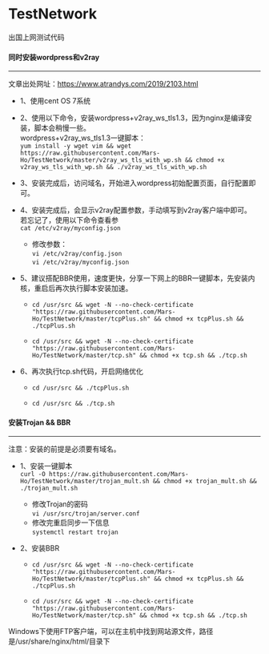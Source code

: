 # TestNetwork
出国上网测试代码


#### 同时安装wordpress和v2ray
---
文章出处网址：[]()<https://www.atrandys.com/2019/2103.html>

+ 1、使用cent OS 7系统

+ 2、使用以下命令，安装wordpress+v2ray_ws_tls1.3，因为nginx是编译安装，脚本会稍慢一些。  
wordpress+v2ray_ws_tls1.3一键脚本：  
`yum install -y wget vim && wget https://raw.githubusercontent.com/Mars-Ho/TestNetwork/master/v2ray_ws_tls_with_wp.sh && chmod +x v2ray_ws_tls_with_wp.sh && ./v2ray_ws_tls_with_wp.sh`


+ 3、安装完成后，访问域名，开始进入wordpress初始配置页面，自行配置即可。

+ 4、安装完成后，会显示v2ray配置参数，手动填写到v2ray客户端中即可。  
若忘记了，使用以下命令查看参  
`cat /etc/v2ray/myconfig.json`
	+ 修改参数：  
  `vi /etc/v2ray/config.json`  
  `vi /etc/v2ray/myconfig.json`

+ 5、建议搭配BBR使用，速度更快，分享一下网上的BBR一键脚本，先安装内核，重启后再次执行脚本安装加速。  
  + `cd /usr/src && wget -N --no-check-certificate "https://raw.githubusercontent.com/Mars-Ho/TestNetwork/master/tcpPlus.sh" && chmod +x tcpPlus.sh && ./tcpPlus.sh`  
  
  + `cd /usr/src && wget -N --no-check-certificate "https://raw.githubusercontent.com/Mars-Ho/TestNetwork/master/tcp.sh" && chmod +x tcp.sh && ./tcp.sh`

+ 6、再次执行tcp.sh代码，开启网络优化  
  + `cd /usr/src && ./tcpPlus.sh`  

  + `cd /usr/src && ./tcp.sh`

  
  
#### 安装Trojan && BBR
---
注意：安装的前提是必须要有域名。
+ 1、安装一键脚本  
`curl -O https://raw.githubusercontent.com/Mars-Ho/TestNetwork/master/trojan_mult.sh && chmod +x trojan_mult.sh && ./trojan_mult.sh`

  + 修改Trojan的密码  
  `vi /usr/src/trojan/server.conf`
  + 修改完重启同步一下信息  
  `systemctl restart trojan`

+ 2、安装BBR  
  + `cd /usr/src && wget -N --no-check-certificate "https://raw.githubusercontent.com/Mars-Ho/TestNetwork/master/tcpPlus.sh" && chmod +x tcpPlus.sh && ./tcpPlus.sh`  

  + `cd /usr/src && wget -N --no-check-certificate "https://raw.githubusercontent.com/Mars-Ho/TestNetwork/master/tcp.sh" && chmod +x tcp.sh && ./tcp.sh`

Windows下使用FTP客户端，可以在主机中找到网站源文件，路径是/usr/share/nginx/html/目录下
